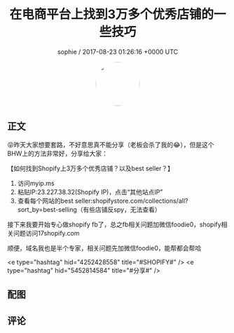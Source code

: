 <h1 align="center">在电商平台上找到3万多个优秀店铺的一些技巧</h1>
<p align="center">
    <a>sophie / 2017-08-23 01:26:16 &#43;0000 UTC</a>
</p>

<div align="center">
    <img src="https://images.zsxq.com/FjP0Paokw7T4OGXMD11kh8N_sPOz?e=1590940799&amp;token=kIxbL07-8jAj8w1n4s9zv64FuZZNEATmlU_Vm6zD:go92ir34G8L8pkW6jLwmzxK47tc=" width="100" height="100" style="border:1px solid;border-radius:50%; color:#ffffff"/>
</div>

## 正文

<div>
😝昨天大家想要套路，不好意思真不能分享（老板会杀了我的😂），但是这个BHW上的方法非常好，分享给大家：

【如何找到Shopify上3万多个优秀店铺？以及best seller？】

1. 访问myip.ms 
2. 粘贴IP:23.227.38.32(Shopify IP)，点击“其他站点IP” 
3. 查看每个网站的best seller:shopifystore.com/collections/all?sort_by=best-selling（有些店铺反spy，无法查看）

接下来我要开始专心做shopify fb了，总之fb相关问题加微信foodie0，shopify相关问题访问17shopify.com

顺便，域名我也是半个专家，相关问题先加微信foodie0，能帮都会帮哈

&lt;e type=&#34;hashtag&#34; hid=&#34;4252428558&#34; title=&#34;#SHOPIFY#&#34; /&gt;  &lt;e type=&#34;hashtag&#34; hid=&#34;5452814584&#34; title=&#34;#分享#&#34; /&gt;
</div>

## 配图
<div class="image" align="center">

</div>

## 评论

<div align="left">
<div>

</div>
</div>